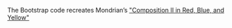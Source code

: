The Bootstrap code recreates Mondrian’s ["Composition II in Red, Blue, and Yellow"](https://alvinqingxing.github.io/mondrian/)
